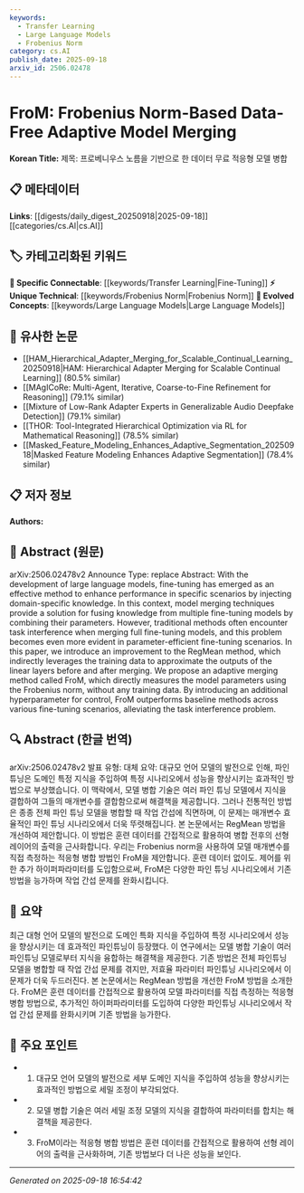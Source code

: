 ```yaml
---
keywords:
  - Transfer Learning
  - Large Language Models
  - Frobenius Norm
category: cs.AI
publish_date: 2025-09-18
arxiv_id: 2506.02478
---
```


<!-- KEYWORD_LINKING_METADATA:
{
  "processed_timestamp": "2025-09-22 22:28:01.230987",
  "vocabulary_version": "1.0",
  "selected_keywords": [
    "Transfer Learning",
    "Large Language Models",
    "Frobenius Norm"
  ],
  "rejected_keywords": [
    "Adaptive Merging"
  ],
  "similarity_scores": {
    "Transfer Learning": 0.82,
    "Large Language Models": 0.78,
    "Frobenius Norm": 0.8
  },
  "extraction_method": "AI_prompt_based",
  "budget_applied": true
}
-->


# FroM: Frobenius Norm-Based Data-Free Adaptive Model Merging

**Korean Title:** 제목: 프로베니우스 노름을 기반으로 한 데이터 무료 적응형 모델 병합

## 📋 메타데이터

**Links**: [[digests/daily_digest_20250918|2025-09-18]]   [[categories/cs.AI|cs.AI]]

## 🏷️ 카테고리화된 키워드
**🔗 Specific Connectable**: [[keywords/Transfer Learning|Fine-Tuning]]
**⚡ Unique Technical**: [[keywords/Frobenius Norm|Frobenius Norm]]
**🚀 Evolved Concepts**: [[keywords/Large Language Models|Large Language Models]]

## 🔗 유사한 논문
- [[HAM_Hierarchical_Adapter_Merging_for_Scalable_Continual_Learning_20250918|HAM: Hierarchical Adapter Merging for Scalable Continual Learning]] (80.5% similar)
- [[MAgICoRe: Multi-Agent, Iterative, Coarse-to-Fine Refinement for Reasoning]] (79.1% similar)
- [[Mixture of Low-Rank Adapter Experts in Generalizable Audio Deepfake Detection]] (79.1% similar)
- [[THOR: Tool-Integrated Hierarchical Optimization via RL for Mathematical Reasoning]] (78.5% similar)
- [[Masked_Feature_Modeling_Enhances_Adaptive_Segmentation_20250918|Masked Feature Modeling Enhances Adaptive Segmentation]] (78.4% similar)

## 📋 저자 정보

**Authors:** 

## 📄 Abstract (원문)

arXiv:2506.02478v2 Announce Type: replace 
Abstract: With the development of large language models, fine-tuning has emerged as an effective method to enhance performance in specific scenarios by injecting domain-specific knowledge. In this context, model merging techniques provide a solution for fusing knowledge from multiple fine-tuning models by combining their parameters. However, traditional methods often encounter task interference when merging full fine-tuning models, and this problem becomes even more evident in parameter-efficient fine-tuning scenarios. In this paper, we introduce an improvement to the RegMean method, which indirectly leverages the training data to approximate the outputs of the linear layers before and after merging. We propose an adaptive merging method called FroM, which directly measures the model parameters using the Frobenius norm, without any training data. By introducing an additional hyperparameter for control, FroM outperforms baseline methods across various fine-tuning scenarios, alleviating the task interference problem.

## 🔍 Abstract (한글 번역)

arXiv:2506.02478v2 발표 유형: 대체
요약: 대규모 언어 모델의 발전으로 인해, 파인 튜닝은 도메인 특정 지식을 주입하여 특정 시나리오에서 성능을 향상시키는 효과적인 방법으로 부상했습니다. 이 맥락에서, 모델 병합 기술은 여러 파인 튜닝 모델에서 지식을 결합하여 그들의 매개변수를 결합함으로써 해결책을 제공합니다. 그러나 전통적인 방법은 종종 전체 파인 튜닝 모델을 병합할 때 작업 간섭에 직면하며, 이 문제는 매개변수 효율적인 파인 튜닝 시나리오에서 더욱 뚜렷해집니다. 본 논문에서는 RegMean 방법을 개선하여 제안합니다. 이 방법은 훈련 데이터를 간접적으로 활용하여 병합 전후의 선형 레이어의 출력을 근사화합니다. 우리는 Frobenius norm을 사용하여 모델 매개변수를 직접 측정하는 적응형 병합 방법인 FroM을 제안합니다. 훈련 데이터 없이도. 제어를 위한 추가 하이퍼파라미터를 도입함으로써, FroM은 다양한 파인 튜닝 시나리오에서 기존 방법을 능가하며 작업 간섭 문제를 완화시킵니다.

## 📝 요약

최근 대형 언어 모델의 발전으로 도메인 특화 지식을 주입하여 특정 시나리오에서 성능을 향상시키는 데 효과적인 파인튜닝이 등장했다. 이 연구에서는 모델 병합 기술이 여러 파인튜닝 모델로부터 지식을 융합하는 해결책을 제공한다. 기존 방법은 전체 파인튜닝 모델을 병합할 때 작업 간섭 문제를 겪지만, 저효율 파라미터 파인튜닝 시나리오에서 이 문제가 더욱 두드러진다. 본 논문에서는 RegMean 방법을 개선한 FroM 방법을 소개한다. FroM은 훈련 데이터를 간접적으로 활용하여 모델 파라미터를 직접 측정하는 적응형 병합 방법으로, 추가적인 하이퍼파라미터를 도입하여 다양한 파인튜닝 시나리오에서 작업 간섭 문제를 완화시키며 기존 방법을 능가한다.

## 🎯 주요 포인트

- 1. 대규모 언어 모델의 발전으로 세부 도메인 지식을 주입하여 성능을 향상시키는 효과적인 방법으로 세밀 조정이 부각되었다.

- 2. 모델 병합 기술은 여러 세밀 조정 모델의 지식을 결합하여 파라미터를 합치는 해결책을 제공한다.

- 3. FroM이라는 적응형 병합 방법은 훈련 데이터를 간접적으로 활용하여 선형 레이어의 출력을 근사화하며, 기존 방법보다 더 나은 성능을 보인다.

---

*Generated on 2025-09-18 16:54:42*